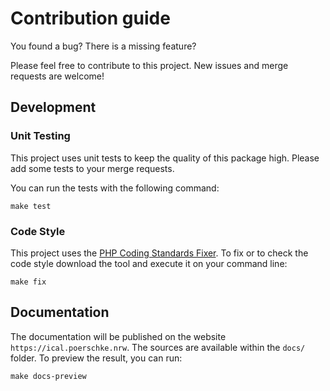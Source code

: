# Contribution guide

You found a bug? There is a missing feature?

Please feel free to contribute to this project. New issues and merge requests are welcome!

## Development

### Unit Testing

This project uses unit tests to keep the quality of this package high.
Please add some tests to your merge requests.

You can run the tests with the following command:

```
make test
```

### Code Style

This project uses the [PHP Coding Standards Fixer](http://cs.sensiolabs.org/). 
To fix or to check the code style download the tool and execute it on your command line:

```
make fix
```

## Documentation

The documentation will be published on the website `https://ical.poerschke.nrw`.
The sources are available within the `docs/` folder.
To preview the result, you can run: 

```
make docs-preview
```
